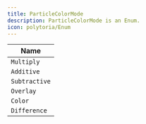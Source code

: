 ```yaml
---
title: ParticleColorMode
description: ParticleColorMode is an Enum.
icon: polytoria/Enum
---
```


| Name          |
| ------------- |
| `Multiply`    |
| `Additive`    |
| `Subtractive` |
| `Overlay`     |
| `Color`       |
| `Difference`  |
